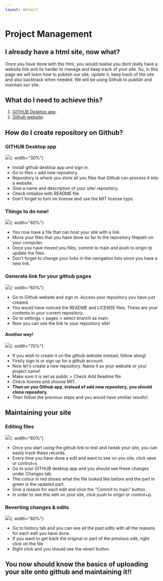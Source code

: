 ```yaml
---
layout: default
---
```


# Project Management

## I already have a html site, now what?
Once you have done with the html, you would realise you dont really have a website link and its harder to manage and keep track of your site. So, in this page we will learn how to publish our site, update it, keep track of the site and also backtrack when needed. We will be using Github to publish and maintain our site.
## What do I need to achieve this?
1. [GITHUB Desktop app](https://docs.github.com/en/desktop/installing-and-configuring-github-desktop/installing-and-authenticating-to-github-desktop/installing-github-desktop).
2. [Github website](https://github.com/).

## How do I create repository on Github?

### GITHUB Desktop app
![](images/git4.png){: width="30%"}
* Install github desktop app and sign in.
* Go to files > add new repository.
* Repository is where you store all you files that Github can process it into a website.
* Give a name and description of your site/ repository.
* Check initialise with README file
* Don't forget to turn on license and use the MIT license type.

### Things to do now!
![](images/filepath.png){: width="60%"}
* You now have a file that can host your site with a link.
* Move your files that you have done so far to the repository filepath on your computer.
* Once you have moved you files, commit to main and push to origin tp update the files.
* Don't forget to change your links in the navigation lists since you have a new link.

### Generate link for your github pages
![](images/page.png){: width="60%"}
* Go to Github website and sign in. Access your repository you have just created.
* You would have noticed the README and LICENSE files. These are your contents in your current repository.
* Go to settings > pages > select branch as main.
* Now you can see the link to your repository site!

#### Another way!
![](images/repo.png){: width="70%"}
* If you wish to create it on the github website instead, follow along!
* Firstly sign in or sign up for a github account.
* Now let's create a new repository. Name it as your website or your project name!
* Make sure it is set as public > Check Add Readme file
* Check license and choose MIT.
* **Then on you Github app, instead of add new repository, you should clone repository.**
* Then follow the previous steps and you would have similiar results!.

## Maintaining your site

### Editing files
![](images/changes.png){: width="60%"}
* Once you start using the github link to test and tweak your site, you can easily track these records.
* Every time you have done a edit and want to see on you site, click save or control+s.
* Go to your GITHUB desktop app and you should see these changes under Changes tab.
* The colour in red shows what the file looked like before and the part in green is the updated part.
* Give a reason for each edit and click the "Commit to main" button.
* In order to see this edit on your site, click push to origin or control+p.

### Reverting changes & edits
![](images/history.png){: width="60%"}
* Go to history tab and you can see all the past edits with all the reasons for each edit you have done.
* If you want to get back the original or part of the previous edit, right click on the file
* Right click and you should see the revert button.

## You now should know the basics of uploading your site onto github and maintaining it!!
